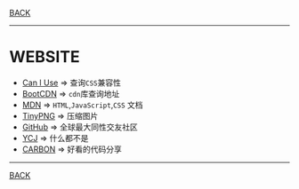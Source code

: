 [BACK](../README.md)

---
# WEBSITE

* [Can I Use](https://caniuse.com) => 查询`CSS`兼容性
* [BootCDN](https://bootcdn.cn) => `cdn`库查询地址
* [MDN](https://developer.mozilla.org) => `HTML`,`JavaScript`,`CSS` 文档
* [TinyPNG](https://tingpng.com) => 压缩图片
* [GitHub](https://github.com) => 全球最大同性交友社区
* [YCJ](https://www.yangchenjie.com) => 什么都不是
* [CARBON](https://carbon.now.sh) => 好看的代码分享

---
[BACK](../README.md)


